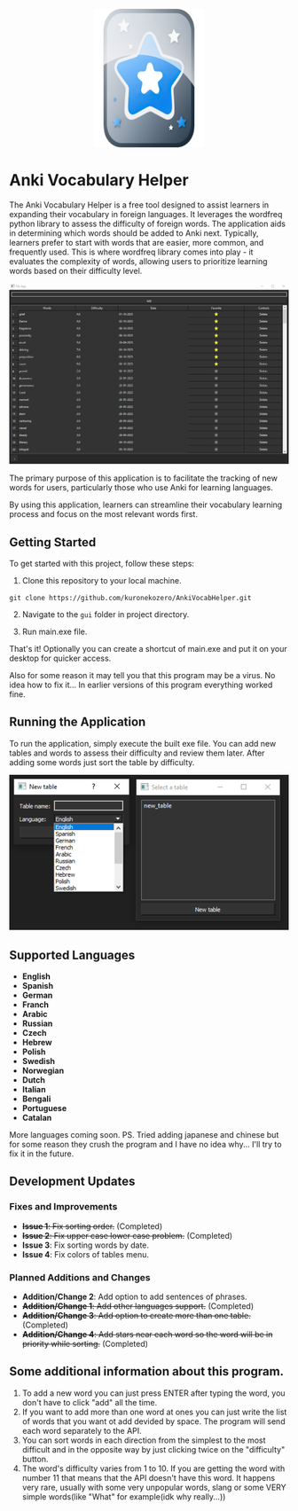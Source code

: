 <p align="center">  
  <img src="gui\icon.png" width=200 height=250>
</p>

# Anki Vocabulary Helper

The Anki Vocabulary Helper is a free tool designed to assist learners in expanding their vocabulary in foreign languages. It leverages the wordfreq python library to assess the difficulty of foreign words. The application aids in determining which words should be added to Anki next. Typically, learners prefer to start with words that are easier, more common, and frequently used. This is where wordfreq library comes into play - it evaluates the complexity of words, allowing users to prioritize learning words based on their difficulty level.

![Screenshot](Screenshot_1.png)

The primary purpose of this application is to facilitate the tracking of new words for users, particularly those who use Anki for learning languages. 

By using this application, learners can streamline their vocabulary learning process and focus on the most relevant words first.

## Getting Started

To get started with this project, follow these steps:

1. Clone this repository to your local machine.
```
git clone https://github.com/kuronekozero/AnkiVocabHelper.git
```
2. Navigate to the `gui` folder in project directory.

3. Run main.exe file.

That's it!
Optionally you can create a shortcut of main.exe and put it on your desktop for quicker access.

Also for some reason it may tell you that this program may be a virus. No idea how to fix it... In earlier versions of this program everything worked fine.

## Running the Application

To run the application, simply execute the built exe file. You can add new tables and words to assess their difficulty and review them later. 
After adding some words just sort the table by difficulty.

![Screenshot](Screenshot_2.png)

## Supported Languages

- **English**
- **Spanish**
- **German**
- **Franch**
- **Arabic**
- **Russian**
- **Czech**
- **Hebrew**
- **Polish**
- **Swedish**
- **Norwegian**
- **Dutch**
- **Italian**
- **Bengali**
- **Portuguese**
- **Catalan**

More languages coming soon.
PS. Tried adding japanese and chinese but for some reason they crush the program and I have no idea why...
I'll try to fix it in the future.

## Development Updates

### Fixes and Improvements

- ~~**Issue 1**: Fix sorting order.~~ (Completed)
- ~~**Issue 2**: Fix upper case lower case problem.~~ (Completed)
- **Issue 3**: Fix sorting words by date.
- **Issue 4**: Fix colors of tables menu.  

### Planned Additions and Changes

- **Addition/Change 2**: Add option to add sentences of phrases.
- ~~**Addition/Change 1**: Add other languages support.~~ (Completed)
- ~~**Addition/Change 3**: Add option to create more than one table.~~ (Completed)
- ~~**Addition/Change 4**: Add stars near each word so the word will be in priority while sorting.~~  (Completed)

## Some additional information about this program.

1. To add a new word you can just press ENTER after typing the word, you don't have to click "add" all the time.
2. If you want to add more than one word at ones you can just write the list of words that you want ot add devided by space. The program will send each word separately to the API.
3. You can sort words in each direction from the simplest to the most difficult and in the opposite way by just clicking twice on the "difficulty" button.
4. The word's difficulty varies from 1 to 10. If you are getting the word with number 11 that means that the API doesn't have this word. It happens very rare, usually with some very unpopular words, slang or some VERY simple words(like "What" for example(idk why really...))
